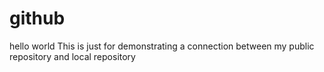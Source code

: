 # github
hello world
This is just for demonstrating a connection between my public repository and local repository
